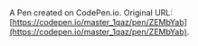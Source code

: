 # 

A Pen created on CodePen.io. Original URL: [https://codepen.io/master_1qaz/pen/ZEMbYab](https://codepen.io/master_1qaz/pen/ZEMbYab).

